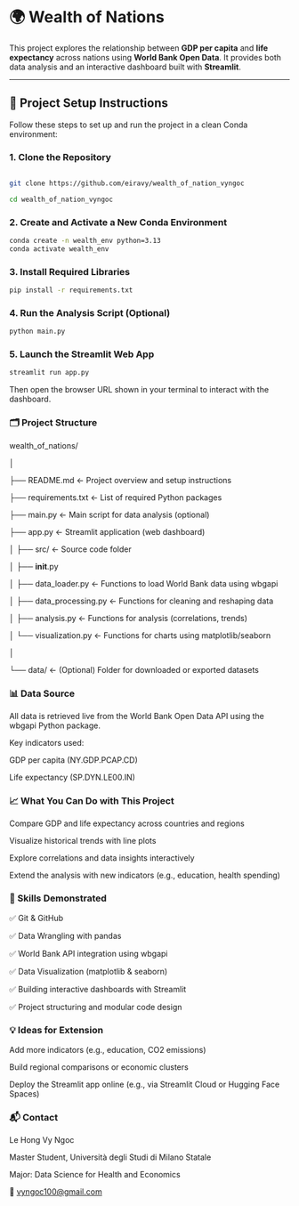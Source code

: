 # 🌍 Wealth of Nations

This project explores the relationship between **GDP per capita** and **life expectancy** across nations using **World Bank Open Data**. It provides both data analysis and an interactive dashboard built with **Streamlit**.

---

## 🔧 Project Setup Instructions

Follow these steps to set up and run the project in a clean Conda environment:

### 1. Clone the Repository

```bash

git clone https://github.com/eiravy/wealth_of_nation_vyngoc

cd wealth_of_nation_vyngoc

```

### 2. Create and Activate a New Conda Environment

```bash 
conda create -n wealth_env python=3.13
conda activate wealth_env
```


### 3. Install Required Libraries

```bash
pip install -r requirements.txt
```

### 4. Run the Analysis Script (Optional)

```bash
python main.py
```

### 5. Launch the Streamlit Web App

```bash
streamlit run app.py
```

Then open the browser URL shown in your terminal to interact with the dashboard.

### 🗂️ Project Structure

wealth_of_nations/

│

├── README.md              ← Project overview and setup instructions

├── requirements.txt       ← List of required Python packages

├── main.py                ← Main script for data analysis (optional)

├── app.py                 ← Streamlit application (web dashboard)

│
├── src/                   ← Source code folder

│   ├── __init__.py

│   ├── data_loader.py     ← Functions to load World Bank data using wbgapi

│   ├── data_processing.py ← Functions for cleaning and reshaping data

│   ├── analysis.py        ← Functions for analysis (correlations, trends)

│   └── visualization.py   ← Functions for charts using matplotlib/seaborn

│

└── data/                  ← (Optional) Folder for downloaded or exported datasets

### 📊 Data Source

All data is retrieved live from the World Bank Open Data API using the wbgapi Python package.

Key indicators used:

GDP per capita (NY.GDP.PCAP.CD)

Life expectancy (SP.DYN.LE00.IN)

### 📈 What You Can Do with This Project
Compare GDP and life expectancy across countries and regions

Visualize historical trends with line plots

Explore correlations and data insights interactively

Extend the analysis with new indicators (e.g., education, health spending)

### 🧪 Skills Demonstrated

✅ Git & GitHub

✅ Data Wrangling with pandas

✅ World Bank API integration using wbgapi

✅ Data Visualization (matplotlib & seaborn)

✅ Building interactive dashboards with Streamlit

✅ Project structuring and modular code design


### 💡 Ideas for Extension

Add more indicators (e.g., education, CO2 emissions)

Build regional comparisons or economic clusters

Deploy the Streamlit app online (e.g., via Streamlit Cloud or Hugging Face Spaces)

### 📬 Contact

Le Hong Vy Ngoc

Master Student, Università degli Studi di Milano Statale

Major: Data Science for Health and Economics

📧 vyngoc100@gmail.com

